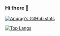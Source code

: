 ### Hi there 👋

[![Anurag's GitHub stats](https://github-readme-stats.vercel.app/api?username=shaquillehinds&count_private=true&show_icons=true&theme=gotham&hide=contribs,prs,stars,issues)](https://github.com/anuraghazra/github-readme-stats)

[![Top Langs](https://github-readme-stats.vercel.app/api/top-langs/?username=shaquillehinds&layout=compact&theme=gotham)](https://github.com/anuraghazra/github-readme-stats)

<!--
**shaquillehinds/shaquillehinds** is a ✨ _special_ ✨ repository because its `README.md` (this file) appears on your GitHub profile.

Here are some ideas to get you started:

- 🔭 I’m currently working on ...
- 🌱 I’m currently learning ...
- 👯 I’m looking to collaborate on ...
- 🤔 I’m looking for help with ...
- 💬 Ask me about ...
- 📫 How to reach me: ...
- 😄 Pronouns: ...
- ⚡ Fun fact: ...
-->
